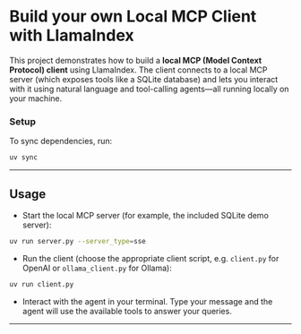 # Build your own Local MCP Client with LlamaIndex

This project demonstrates how to build a **local MCP (Model Context Protocol) client** using LlamaIndex. The client connects to a local MCP server (which exposes tools like a SQLite database) and lets you interact with it using natural language and tool-calling agents—all running locally on your machine.


### Setup

To sync dependencies, run:

```sh
uv sync
```

---

## Usage

- Start the local MCP server (for example, the included SQLite demo server):

```sh
uv run server.py --server_type=sse
```

- Run the client (choose the appropriate client script, e.g. `client.py` for OpenAI or `ollama_client.py` for Ollama):

```sh
uv run client.py
```

- Interact with the agent in your terminal. Type your message and the agent will use the available tools to answer your queries.

---